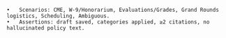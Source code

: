 	•	Scenarios: CME, W-9/Honorarium, Evaluations/Grades, Grand Rounds logistics, Scheduling, Ambiguous.
	•	Assertions: draft saved, categories applied, ≥2 citations, no hallucinated policy text.

